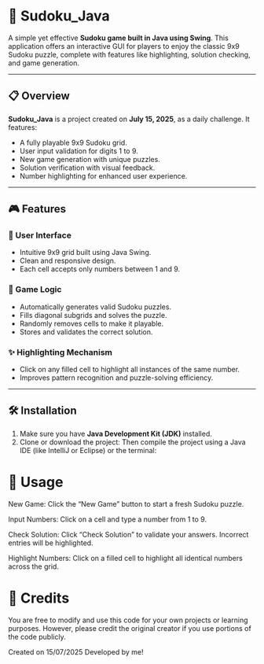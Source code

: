# 🧩 Sudoku_Java

A simple yet effective **Sudoku game built in Java using Swing**. This application offers an interactive GUI for players to enjoy the classic 9x9 Sudoku puzzle, complete with features like highlighting, solution checking, and game generation.

---

## 📋 Overview

**Sudoku_Java** is a project created on **July 15, 2025**, as a daily challenge. It features:

- A fully playable 9x9 Sudoku grid.
- User input validation for digits 1 to 9.
- New game generation with unique puzzles.
- Solution verification with visual feedback.
- Number highlighting for enhanced user experience.

---

## 🎮 Features

### 🔷 User Interface
- Intuitive 9x9 grid built using Java Swing.
- Clean and responsive design.
- Each cell accepts only numbers between 1 and 9.

### 🧠 Game Logic
- Automatically generates valid Sudoku puzzles.
- Fills diagonal subgrids and solves the puzzle.
- Randomly removes cells to make it playable.
- Stores and validates the correct solution.

### ✨ Highlighting Mechanism
- Click on any filled cell to highlight all instances of the same number.
- Improves pattern recognition and puzzle-solving efficiency.

---

## 🛠 Installation

1. Make sure you have **Java Development Kit (JDK)** installed.
2. Clone or download the project:
Then compile the project using a Java IDE (like IntelliJ or Eclipse) or the terminal:


# 🚀 Usage
New Game: Click the “New Game” button to start a fresh Sudoku puzzle.

Input Numbers: Click on a cell and type a number from 1 to 9.

Check Solution: Click “Check Solution” to validate your answers. Incorrect entries will be highlighted.

Highlight Numbers: Click on a filled cell to highlight all identical numbers across the grid.

# 📄 Credits
You are free to modify and use this code for your own projects or learning purposes.
However, please credit the original creator if you use portions of the code publicly.

Created on 15/07/2025
Developed by me!
